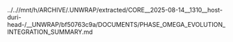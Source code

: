 ../..//mnt/h/ARCHIVE/.UNWRAP/extracted/CORE__2025-08-14__1310__host-duri-head-/__UNWRAP/bf50763c9a/DOCUMENTS/PHASE_OMEGA_EVOLUTION_INTEGRATION_SUMMARY.md
